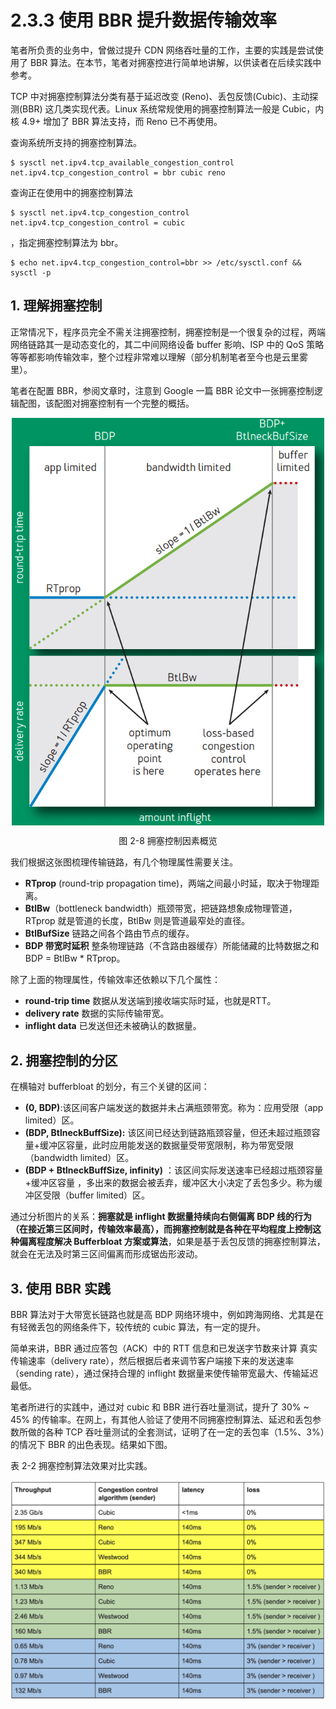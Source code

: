# 2.3.3 使用 BBR 提升数据传输效率

笔者所负责的业务中，曾做过提升 CDN 网络吞吐量的工作，主要的实践是尝试使用了 BBR 算法。在本节，笔者对拥塞控进行简单地讲解，以供读者在后续实践中参考。

TCP 中对拥塞控制算法分类有基于延迟改变 (Reno)、丢包反馈(Cubic)、主动探测(BBR) 这几类实现代表。Linux 系统常规使用的拥塞控制算法一般是 Cubic，内核 4.9+ 增加了 BBR 算法支持，而 Reno 已不再使用。

查询系统所支持的拥塞控制算法。
```
$ sysctl net.ipv4.tcp_available_congestion_control
net.ipv4.tcp_congestion_control = bbr cubic reno
```
查询正在使用中的拥塞控制算法

```
$ sysctl net.ipv4.tcp_congestion_control
net.ipv4.tcp_congestion_control = cubic
```
，指定拥塞控制算法为 bbr。

```
$ echo net.ipv4.tcp_congestion_control=bbr >> /etc/sysctl.conf && sysctl -p
```

## 1. 理解拥塞控制

正常情况下，程序员完全不需关注拥塞控制，拥塞控制是一个很复杂的过程，两端网络链路其一是动态变化的，其二中间网络设备 buffer 影响、ISP 中的 QoS 策略 等等都影响传输效率，整个过程非常难以理解（部分机制笔者至今也是云里雾里）。

笔者在配置 BBR，参阅文章时，注意到 Google 一篇 BBR 论文中一张拥塞控制逻辑配图，该配图对拥塞控制有一个完整的概括。

<div  align="center">
	<img src="../assets/transfer-control.png" width = "500"  align=center />
	<p>图 2-8 拥塞控制因素概览</p>
</div>

我们根据这张图梳理传输链路，有几个物理属性需要关注。

- **RTprop** (round-trip propagation time)，两端之间最小时延，取决于物理距离。
- **BtlBw**（bottleneck bandwidth）瓶颈带宽，把链路想象成物理管道，RTprop 就是管道的长度，BtlBw 则是管道最窄处的直径。
- **BtlBufSize**  链路之间各个路由节点的缓存。
- **BDP 带宽时延积** 整条物理链路（不含路由器缓存）所能储藏的比特数据之和 BDP = BtlBw * RTprop。

除了上面的物理属性，传输效率还依赖以下几个属性：

- **round-trip time** 数据从发送端到接收端实际时延，也就是RTT。
- **delivery rate** 数据的实际传输带宽。
- **inflight data** 已发送但还未被确认的数据量。

## 2. 拥塞控制的分区

在横轴对 bufferbloat 的划分，有三个关键的区间：

- **(0, BDP)**:该区间客户端发送的数据并未占满瓶颈带宽。称为：应用受限（app limited）区。
- **(BDP, BtlneckBuffSize):** 该区间已经达到链路瓶颈容量，但还未超过瓶颈容量+缓冲区容量，此时应用能发送的数据量受带宽限制，称为带宽受限（bandwidth limited）区。
- **(BDP + BtlneckBuffSize, infinity)** ：该区间实际发送速率已经超过瓶颈容量+缓冲区容量 ，多出来的数据会被丢弃，缓冲区大小决定了丢包多少。称为缓冲区受限（buffer limited）区。

通过分析图片的关系：**拥塞就是 inflight 数据量持续向右侧偏离 BDP 线的行为（在接近第三区间时，传输效率最高），而拥塞控制就是各种在平均程度上控制这种偏离程度解决 Bufferbloat 方案或算法**，如果是基于丢包反馈的拥塞控制算法，就会在无法及时第三区间偏离而形成锯齿形波动。

## 3. 使用 BBR 实践

BBR 算法对于大带宽长链路也就是高 BDP 网络环境中，例如跨海网络、尤其是在有轻微丢包的网络条件下，较传统的 cubic 算法，有一定的提升。

简单来讲，BBR 通过应答包（ACK）中的 RTT 信息和已发送字节数来计算 真实传输速率（delivery rate），然后根据后者来调节客户端接下来的发送速率（sending rate），通过保持合理的 inflight 数据量来使传输带宽最大、传输延迟最低。

笔者所进行的实践中，通过对 cubic 和 BBR 进行吞吐量测试，提升了 30% ~ 45% 的传输率。在网上，有其他人验证了使用不同拥塞控制算法、延迟和丢包参数所做的各种 TCP 吞吐量测试的全套测试，证明了在一定的丢包率（1.5%、3%）的情况下 BBR 的出色表现。结果如下图。

表 2-2 拥塞控制算法效果对比实践。

<div  align="center">
	<img src="../assets/bbr.png" width = "600"  align=center />
</div>

